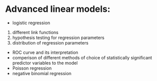# Advanced linear models:
- logistic regression
1. different link functions
2. hypothesis testing for regression parameters
3. distribution of regression parameters
- ROC curve and its interpretation
- comperison of different methods of choice of statistically significant predictor variables to the model
- Poisson regression
- negative binomial regression
